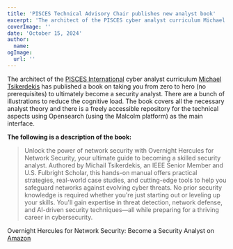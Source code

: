 ```yaml
---
title: 'PISCES Technical Advisory Chair publishes new analyst book'
excerpt: 'The architect of the PISCES cyber analyst curriculum Michael Tsikerdekis has published a new book on taking you from zero to hero to ultimately become a security analyst.'
coverImage: ''
date: 'October 15, 2024'
author:
  name:
ogImage:
  url: ''
---
```


The architect of the [PISCES International](https://www.linkedin.com/company/pisces-international/) cyber analyst curriculum [Michael Tsikerdekis](https://www.linkedin.com/in/michaeltsikerdekis/) has published a book on taking you from zero to hero (no prerequisites) to ultimately become a security analyst. There are a bunch of illustrations to reduce the cognitive load. The book covers all the necessary analyst theory and there is a freely accessible repository for the technical aspects using Opensearch (using the Malcolm platform) as the main interface.


**The following is a description of the book:**

> Unlock the power of network security with Overnight Hercules for Network Security, your ultimate guide to becoming a skilled security analyst. Authored by Michail Tsikerdekis, an IEEE Senior Member and U.S. Fulbright Scholar, this hands-on manual offers practical strategies, real-world case studies, and cutting-edge tools to help you safeguard networks against evolving cyber threats. No prior security knowledge is required whether you're just starting out or leveling up your skills. You'll gain expertise in threat detection, network defense, and AI-driven security techniques—all while preparing for a thriving career in cybersecurity.

Overnight Hercules for Network Security: Become a Security Analyst on [Amazon](https://www.amazon.com/dp/B0DH5CZG56)